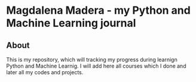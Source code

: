# Magdalena Madera - my Python and Machine Learning journal

## About
This is my repository, which will tracking my progress during learnign Python and Machine Learnig. I will add here all courses which I done and later all my codes and projects. 
